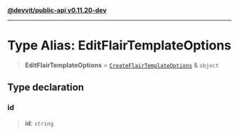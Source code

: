 [**@devvit/public-api v0.11.20-dev**](../../README.md)

---

# Type Alias: EditFlairTemplateOptions

> **EditFlairTemplateOptions** = [`CreateFlairTemplateOptions`](CreateFlairTemplateOptions.md) & `object`

## Type declaration

### id

> **id**: `string`
